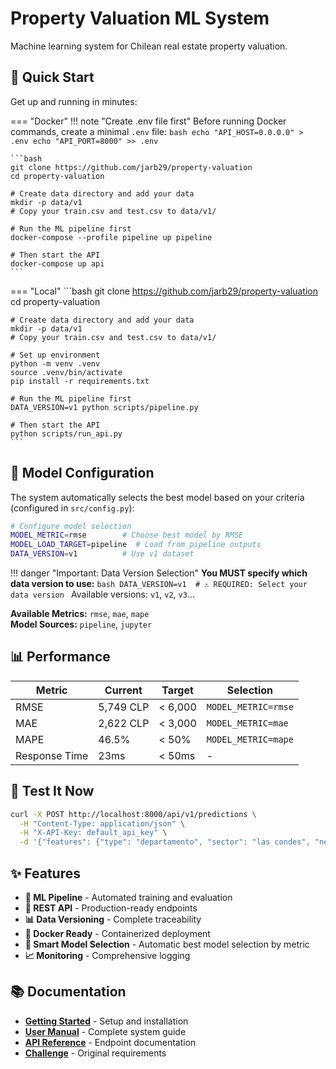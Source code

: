 # Property Valuation ML System

Machine learning system for Chilean real estate property valuation.

## 🚀 Quick Start

Get up and running in minutes:

=== "Docker"
    !!! note "Create .env file first"
        Before running Docker commands, create a minimal `.env` file:
        ```bash
        echo "API_HOST=0.0.0.0" > .env
        echo "API_PORT=8000" >> .env
        ```
    
    ```bash
    git clone https://github.com/jarb29/property-valuation
    cd property-valuation
    
    # Create data directory and add your data
    mkdir -p data/v1
    # Copy your train.csv and test.csv to data/v1/
    
    # Run the ML pipeline first
    docker-compose --profile pipeline up pipeline
    
    # Then start the API
    docker-compose up api
    ```

=== "Local"
    ```bash
    git clone https://github.com/jarb29/property-valuation
    cd property-valuation
    
    # Create data directory and add your data
    mkdir -p data/v1
    # Copy your train.csv and test.csv to data/v1/
    
    # Set up environment
    python -m venv .venv
    source .venv/bin/activate
    pip install -r requirements.txt
    
    # Run the ML pipeline first
    DATA_VERSION=v1 python scripts/pipeline.py
    
    # Then start the API
    python scripts/run_api.py
    ```

## 🔧 Model Configuration

The system automatically selects the best model based on your criteria (configured in `src/config.py`):

```bash
# Configure model selection
MODEL_METRIC=rmse        # Choose best model by RMSE
MODEL_LOAD_TARGET=pipeline  # Load from pipeline outputs
DATA_VERSION=v1          # Use v1 dataset
```

!!! danger "Important: Data Version Selection"
    **You MUST specify which data version to use:**
    ```bash
    DATA_VERSION=v1  # ⚠️ REQUIRED: Select your data version
    ```
    Available versions: `v1`, `v2`, `v3`...

**Available Metrics:** `rmse`, `mae`, `mape`  
**Model Sources:** `pipeline`, `jupyter`

## 📊 Performance

| Metric | Current | Target | Selection |
|--------|---------|--------|----------|
| RMSE | 5,749 CLP | < 6,000 | `MODEL_METRIC=rmse` |
| MAE | 2,622 CLP | < 3,000 | `MODEL_METRIC=mae` |
| MAPE | 46.5% | < 50% | `MODEL_METRIC=mape` |
| Response Time | 23ms | < 50ms | - |

## 🎯 Test It Now

```bash
curl -X POST http://localhost:8000/api/v1/predictions \
  -H "Content-Type: application/json" \
  -H "X-API-Key: default_api_key" \
  -d '{"features": {"type": "departamento", "sector": "las condes", "net_usable_area": 120.5, "net_area": 150.0, "n_rooms": 3, "n_bathroom": 2, "latitude": -33.4172, "longitude": -70.5476}}'
```

## ✨ Features

- **🤖 ML Pipeline** - Automated training and evaluation
- **🚀 REST API** - Production-ready endpoints
- **📊 Data Versioning** - Complete traceability
- **🐳 Docker Ready** - Containerized deployment
- **🎯 Smart Model Selection** - Automatic best model selection by metric
- **📈 Monitoring** - Comprehensive logging

## 📚 Documentation

- **[Getting Started](getting-started.md)** - Setup and installation
- **[User Manual](user-manual.md)** - Complete system guide  
- **[API Reference](api-documentation.md)** - Endpoint documentation
- **[Challenge](Challenge.md)** - Original requirements